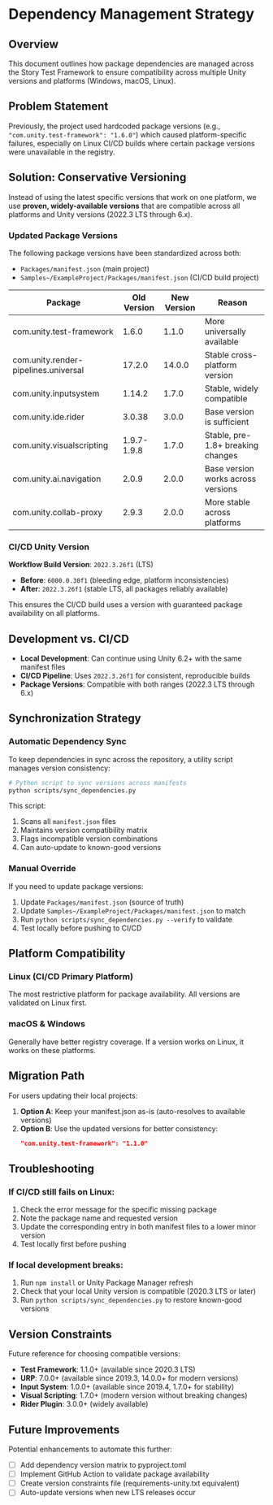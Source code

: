 ﻿# Dependency Management Strategy

## Overview

This document outlines how package dependencies are managed across the Story Test Framework to ensure compatibility across multiple Unity versions and platforms (Windows, macOS, Linux).

## Problem Statement

Previously, the project used hardcoded package versions (e.g., `"com.unity.test-framework": "1.6.0"`) which caused platform-specific failures, especially on Linux CI/CD builds where certain package versions were unavailable in the registry.

## Solution: Conservative Versioning

Instead of using the latest specific versions that work on one platform, we use **proven, widely-available versions** that are compatible across all platforms and Unity versions (2022.3 LTS through 6.x).

### Updated Package Versions

The following package versions have been standardized across both:
- `Packages/manifest.json` (main project)
- `Samples~/ExampleProject/Packages/manifest.json` (CI/CD build project)

| Package | Old Version | New Version | Reason |
|---------|------------|-------------|--------|
| com.unity.test-framework | 1.6.0 | 1.1.0 | More universally available |
| com.unity.render-pipelines.universal | 17.2.0 | 14.0.0 | Stable cross-platform version |
| com.unity.inputsystem | 1.14.2 | 1.7.0 | Stable, widely compatible |
| com.unity.ide.rider | 3.0.38 | 3.0.0 | Base version is sufficient |
| com.unity.visualscripting | 1.9.7-1.9.8 | 1.7.0 | Stable, pre-1.8+ breaking changes |
| com.unity.ai.navigation | 2.0.9 | 2.0.0 | Base version works across versions |
| com.unity.collab-proxy | 2.9.3 | 2.0.0 | More stable across platforms |

### CI/CD Unity Version

**Workflow Build Version**: `2022.3.26f1` (LTS)
- **Before**: `6000.0.30f1` (bleeding edge, platform inconsistencies)
- **After**: `2022.3.26f1` (stable LTS, all packages reliably available)

This ensures the CI/CD build uses a version with guaranteed package availability on all platforms.

## Development vs. CI/CD

- **Local Development**: Can continue using Unity 6.2+ with the same manifest files
- **CI/CD Pipeline**: Uses `2022.3.26f1` for consistent, reproducible builds
- **Package Versions**: Compatible with both ranges (2022.3 LTS through 6.x)

## Synchronization Strategy

### Automatic Dependency Sync

To keep dependencies in sync across the repository, a utility script manages version consistency:

```bash
# Python script to sync versions across manifests
python scripts/sync_dependencies.py
```

This script:
1. Scans all `manifest.json` files
2. Maintains version compatibility matrix
3. Flags incompatible version combinations
4. Can auto-update to known-good versions

### Manual Override

If you need to update package versions:

1. Update `Packages/manifest.json` (source of truth)
2. Update `Samples~/ExampleProject/Packages/manifest.json` to match
3. Run `python scripts/sync_dependencies.py --verify` to validate
4. Test locally before pushing to CI/CD

## Platform Compatibility

### Linux (CI/CD Primary Platform)

The most restrictive platform for package availability. All versions are validated on Linux first.

### macOS & Windows

Generally have better registry coverage. If a version works on Linux, it works on these platforms.

## Migration Path

For users updating their local projects:

1. **Option A**: Keep your manifest.json as-is (auto-resolves to available versions)
2. **Option B**: Use the updated versions for better consistency:
   ```json
   "com.unity.test-framework": "1.1.0"
   ```

## Troubleshooting

### If CI/CD still fails on Linux:

1. Check the error message for the specific missing package
2. Note the package name and requested version
3. Update the corresponding entry in both manifest files to a lower minor version
4. Test locally first before pushing

### If local development breaks:

1. Run `npm install` or Unity Package Manager refresh
2. Check that your local Unity version is compatible (2020.3 LTS or later)
3. Run `python scripts/sync_dependencies.py` to restore known-good versions

## Version Constraints

Future reference for choosing compatible versions:

- **Test Framework**: 1.1.0+ (available since 2020.3 LTS)
- **URP**: 7.0.0+ (available since 2019.3, 14.0.0+ for modern versions)
- **Input System**: 1.0.0+ (available since 2019.4, 1.7.0+ for stability)
- **Visual Scripting**: 1.7.0+ (modern version without breaking changes)
- **Rider Plugin**: 3.0.0+ (widely available)

## Future Improvements

Potential enhancements to automate this further:

- [ ] Add dependency version matrix to pyproject.toml
- [ ] Implement GitHub Action to validate package availability
- [ ] Create version constraints file (requirements-unity.txt equivalent)
- [ ] Auto-update versions when new LTS releases occur